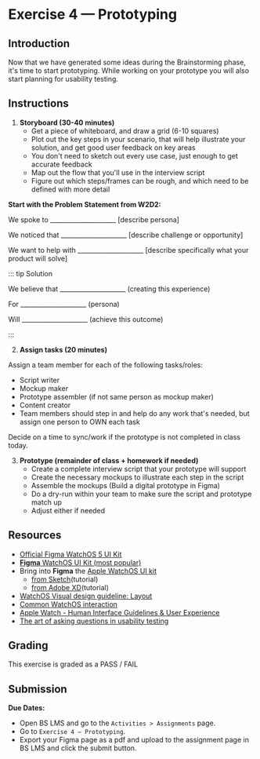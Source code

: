 # Exercise 4 — Prototyping

## Introduction

Now that we have generated some ideas during the Brainstorming phase, it's time to start prototyping. While working on your prototype you will also start planning for usability testing.

## Instructions

1. **Storyboard (30-40 minutes)**
   - Get a piece of whiteboard, and draw a grid (6-10 squares)
   - Plot out the key steps in your scenario, that will help illustrate your solution, and get good user feedback on key areas
   - You don't need to sketch out every use case, just enough to get accurate feedback
   - Map out the flow that you'll use in the interview script
   - Figure out which steps/frames can be rough, and which need to be defined with more detail

**Start with the Problem Statement from W2D2:**

<!-- prettier-ignore -->
We spoke to _____________________ [describe persona]

<!-- prettier-ignore -->
We noticed that _____________________ [describe challenge or opportunity]

<!-- prettier-ignore -->
We want to help with _____________________ [describe specifically what your product will solve]

::: tip Solution

<!-- prettier-ignore -->
We believe that _____________________ (creating this experience)

<!-- prettier-ignore -->
For _____________________ (persona)

<!-- prettier-ignore -->
Will _____________________ (achieve this outcome)

:::

2. **Assign tasks (20 minutes)**

Assign a team member for each of the following tasks/roles:

- Script writer
- Mockup maker
- Prototype assembler (if not same person as mockup maker)
- Content creator
- Team members should step in and help do any work that's needed, but assign one person to OWN each task

Decide on a time to sync/work if the prototype is not completed in class today.

3. **Prototype (remainder of class + homework if needed)**
   - Create a complete interview script that your prototype will support
   - Create the necessary mockups to illustrate each step in the script
   - Assemble the mockups (Build a digital prototype in Figma)
   - Do a dry-run within your team to make sure the script and prototype match up
   - Adjust either if needed

## Resources

<!-- - Sketching template: [applewatch_template.pdf](../files/applewatch_template.pdf) -->

- [Official Figma WatchOS 5 UI Kit](https://www.figma.com/community/file/875092858821168331)
- [**Figma** WatchOS UI Kit (most popular)](https://www.figma.com/community/file/860215346713471808)
- Bring into **Figma** the [Apple WatchOS UI kit](https://developer.apple.com/design/resources/#watchos-apps)
  - [from Sketch](https://help.figma.com/hc/en-us/articles/360040514273-Import-Sketch-files)(tutorial)
  - [from Adobe XD](https://mockitt.wondershare.com/adobe-xd/xd-to-figma.html)(tutorial)
- [WatchOS Visual design guideline: Layout](https://developer.apple.com/design/human-interface-guidelines/platforms/designing-for-watchos/)
- [Common WatchOS interaction](https://pbs.twimg.com/media/Dm_StBuU0AE13zI.jpg)
- [Apple Watch - Human Interface Guidelines & User Experience](https://drive.google.com/file/d/19v8xM5zdZF5KHfAB2aFDljnlpB8ug392/view?usp=sharing)
- [The art of asking questions in usability testing](https://www.akendi.com/blog/the-art-of-asking-questions-in-usability-testing/)

## Grading

This exercise is graded as a PASS / FAIL

## Submission

**Due Dates:**

<Badge text="Both Sections: Sunday September 24th @11:59pm" />

- Open BS LMS and go to the `Activities > Assignments` page.
- Go to `Exercise 4 — Prototyping`.
- Export your Figma page as a pdf and upload to the assignment page in BS LMS and click the submit button.
